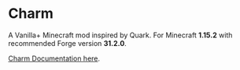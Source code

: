 # Charm

A Vanilla+ Minecraft mod inspired by Quark.  For Minecraft **1.15.2** with recommended Forge version **31.2.0**.

[Charm Documentation here](https://svenhjol.github.io/Charm/).